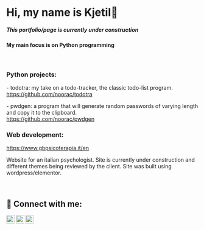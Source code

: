 

<h1>Hi, my name is Kjetil👋</h1>
<h5>This portfolio/page is currently under construction</h5>
<h4>My main focus is on Python programming</h4>
<br>
<h3>Python projects:</h3>
<p>- todotra: my take on a todo-tracker, the classic todo-list program.<br>
<a href="https://github.com/noorac/todotra">https://github.com/noorac/todotra</a></p>
<p>- pwdgen: a program that will generate random passwords of varying length and copy it to the clipboard.<br>
<a href="https://github.com/noorac/pwdgen">https://github.com/noorac/pwdgen</a></p>
<h3>Web development:</h3>
<a href="https://www.gbpsicoterapia.it/en">https://www.gbpsicoterapia.it/en</a>
<p>
  Website for an italian psychologist. Site is currently under construction and different themes being reviewed by the client. Site was built using wordpress/elementor.
</p>


<br>
<h2> 🤳 Connect with me:</h2>

[<img align="left" alt="Noorac | Twitter" width="22px" src="https://cdn.jsdelivr.net/npm/simple-icons@v3/icons/twitter.svg" />][twitter]
[<img align="left" alt="Kjetil Paulsen | LinkedIn" width="22px" src="https://cdn.jsdelivr.net/npm/simple-icons@v3/icons/linkedin.svg" />][linkedin]
[<img align="left" alt="noorac_photography | Instagram" width="22px" src="https://cdn.jsdelivr.net/npm/simple-icons@v3/icons/instagram.svg" />][instagram]

[twitter]: https://twitter.com/noorac
[instagram]: https://www.instagram.com/noorac_photography/
[linkedin]: https://www.linkedin.com/in/kjetil-paulsen-631110b5/

<!--
**noorac/noorac** is a ✨ _special_ ✨ repository because its `README.md` (this file) appears on your GitHub profile.

Here are some ideas to get you started:

- 🔭 I’m currently working on ...
- 🌱 I’m currently learning ...
- 👯 I’m looking to collaborate on ...
- 🤔 I’m looking for help with ...
- 💬 Ask me about ...
- 📫 How to reach me: ...
- 😄 Pronouns: ...
- ⚡ Fun fact: ...
-->
